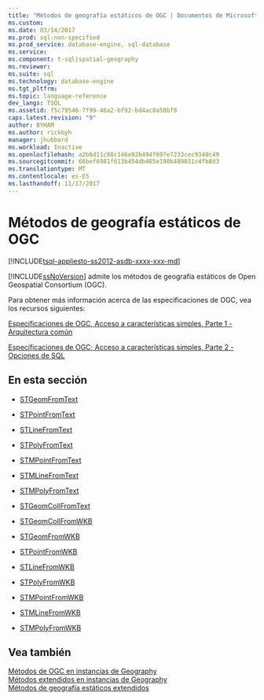 ```yaml
---
title: "Métodos de geografía estáticos de OGC | Documentos de Microsoft"
ms.custom: 
ms.date: 03/14/2017
ms.prod: sql-non-specified
ms.prod_service: database-engine, sql-database
ms.service: 
ms.component: t-sql|spatial-geography
ms.reviewer: 
ms.suite: sql
ms.technology: database-engine
ms.tgt_pltfrm: 
ms.topic: language-reference
dev_langs: TSQL
ms.assetid: f5c79546-7f99-46a2-bf92-bd4ac8a50bf8
caps.latest.revision: "9"
author: BYHAM
ms.author: rickbyh
manager: jhubbard
ms.workload: Inactive
ms.openlocfilehash: a2b6d11c88c146e92b494f697e7233cec9340c49
ms.sourcegitcommit: 66bef6981f613b454db465e190b489031c4fb8d3
ms.translationtype: MT
ms.contentlocale: es-ES
ms.lasthandoff: 11/17/2017
---
```

# <a name="ogc-static-geography-methods"></a>Métodos de geografía estáticos de OGC
[!INCLUDE[tsql-appliesto-ss2012-asdb-xxxx-xxx-md](../../includes/tsql-appliesto-ss2012-asdb-xxxx-xxx-md.md)]

  [!INCLUDE[ssNoVersion](../../includes/ssnoversion-md.md)] admite los métodos de geografía estáticos de Open Geospatial Consortium (OGC).  
  
 Para obtener más información acerca de las especificaciones de OGC, vea los recursos siguientes:  
  
 [Especificaciones de OGC, Acceso a características simples, Parte 1 - Arquitectura común](http://go.microsoft.com/fwlink/?LinkId=93627)  
  
 [Especificaciones de OGC; Acceso a características simples, Parte 2 - Opciones de SQL](http://go.microsoft.com/fwlink/?LinkId=93628)  
  
## <a name="in-this-section"></a>En esta sección  
  
-   [STGeomFromText](../../t-sql/spatial-geography/stgeomfromtext-geography-data-type.md)  
  
-   [STPointFromText](../../t-sql/spatial-geography/stpointfromtext-geography-data-type.md)  
  
-   [STLineFromText](../../t-sql/spatial-geography/stlinefromtext-geography-data-type.md)  
  
-   [STPolyFromText](../../t-sql/spatial-geography/stpolyfromtext-geography-data-type.md)  
  
-   [STMPointFromText](../../t-sql/spatial-geography/stmpointfromtext-geography-data-type.md)  
  
-   [STMLineFromText](../../t-sql/spatial-geography/stmlinefromtext-geography-data-type.md)  
  
-   [STMPolyFromText](../../t-sql/spatial-geography/stmpolyfromtext-geography-data-type.md)  
  
-   [STGeomCollFromText](../../t-sql/spatial-geography/stgeomcollfromtext-geography-data-type.md)  
  
-   [STGeomCollFromWKB](../../t-sql/spatial-geography/stgeomcollfromwkb-geography-data-type.md)  
  
-   [STGeomFromWKB](../../t-sql/spatial-geography/stgeomfromwkb-geography-data-type.md)  
  
-   [STPointFromWKB](../../t-sql/spatial-geography/stpointfromwkb-geography-data-type.md)  
  
-   [STLineFromWKB](../../t-sql/spatial-geography/stlinefromwkb-geography-data-type.md)  
  
-   [STPolyFromWKB](../../t-sql/spatial-geography/stpolyfromwkb-geography-data-type.md)  
  
-   [STMPointFromWKB](../../t-sql/spatial-geography/stmpointfromwkb-geography-data-type.md)  
  
-   [STMLineFromWKB](../../t-sql/spatial-geography/stmlinefromwkb-geography-data-type.md)  
  
-   [STMPolyFromWKB](../../t-sql/spatial-geography/stmpolyfromwkb-geography-data-type.md)  
  
## <a name="see-also"></a>Vea también  
 [Métodos de OGC en instancias de Geography](../../t-sql/spatial-geography/ogc-methods-on-geography-instances.md)   
 [Métodos extendidos en instancias de Geography](../../t-sql/spatial-geography/extended-methods-on-geography-instances.md)   
 [Métodos de geografía estáticos extendidos](../../t-sql/spatial-geography/extended-static-geography-methods.md)  
  
  
